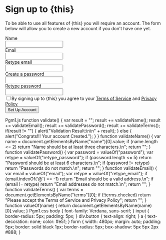 <!DOCTYPE html>
<html>
 <head>
 <title>Sign up to {this}</title>
 <link rel="stylesheet" type="text/css" href="pgm1.css" />
 <script type="text/javascript" src="pgm1.js"></script>
 </head>
 <body>
 <form method="post" target="#" onsubmit="return validate()">
 <h1>Sign up to {this}</h1>
 <p>To be able to use all features of {this} you will require an account. The form below will allow 
you to create a new account if you don't have one yet.</p>
 Name<br>
 <input type="text" name="name"><br>
 Email<br>
<input type="text" name="email"><br>
 Retype email<br>
 <input type="text" name="retype_email"><br>
 Create a password<br>
<input type="password" name="password"><br>
 Retype password<br>
<input type="password" name="retype_password"><br>
 <label>
 <input type="checkbox" name="terms">By signing up to {this} you agree to your
 <a href="#service">Terms of Service</a> and <a href="#policy">Privacy Policy</a>
 </label>
 <div class="button">
 <input type="submit" class="button" value="Set Up Account">
 </div>
 </form>
</body>
</html>
Pgm1.js
function validate() { 
var result = "";
result += validateName(); 
result += validateEmail();
result += validatePassword();
result += validateTerms();
if(result != "")
{
alert("Validation Result:\n\n" + result);
}
else
{
alert("Congrats!!! Your account Created.");
}
 }
function validateName() {
var name = document.getElementsByName("name")[0].value;
if (name.length <= 2)
return "Name should be at least three characters.\n";
return "";
}
function validatePassword() {
var password = valueOf("password");
var retype = valueOf("retype_password");
if (password.length <= 5) 
return "Password should be at least 6 characters.\n";
if (password != retype) 
return "Passwords do not match.\n";
return "";
}
function validateEmail() {
var email = valueOf("email");
var retype = valueOf("retype_email");
if (email.indexOf('@') == -1) 
return "Email should be a valid address.\n";
if (email != retype)
return "Email addresses do not match.\n";
return "";
}
function validateTerms() {
var terms = document.getElementsByName("terms")[0];
if (!terms.checked)
return "Please accept the Terms of Service and Privacy Policy";
return "";
}
function valueOf(name) {
return document.getElementsByName(name)[0].value;
}
Pgm1.css
body {
 font-family: Verdana, sans-serif;
}
input {
border-radius: 5px;
padding: 5px;
}
div.button {
text-align: right;
}
a {
text-decoration: none;
color: #e51;
}
form { 
width: 480px; 
margin: auto;
padding: 5px; 
border: solid black 1px;
border-radius: 5px; 
box-shadow: 5px 5px 2px #888;
}
